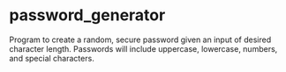 # password_generator
Program to create a random, secure password given an input of desired character length. Passwords will include uppercase, lowercase, numbers, and special characters.
